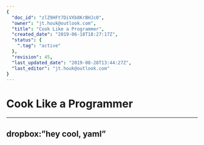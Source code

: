 ```yaml
---
{
  "doc_id": "zlZ9HFt7DiVXb8KrBHJc0",
  "owner": "jt.houk@outlook.com",
  "title": "Cook Like a Programmer",
  "created_date": "2019-06-18T18:27:17Z",
  "status": {
    ".tag": "active"
  },
  "revision": 45,
  "last_updated_date": "2019-08-28T13:44:27Z",
  "last_editor": "jt.houk@outlook.com"
}
---
```

# Cook Like a Programmer
---
  dropbox:”hey cool, yaml”
---

